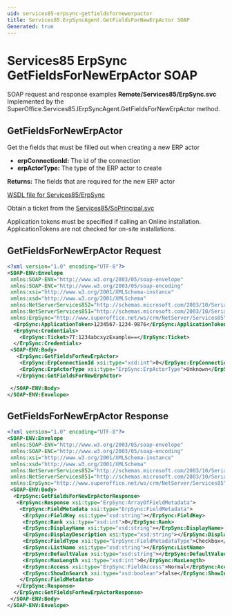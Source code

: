 ```yaml
---
uid: services85-erpsync-getfieldsfornewerpactor
title: Services85.ErpSyncAgent.GetFieldsForNewErpActor SOAP
Generated: true
---
```


# Services85 ErpSync GetFieldsForNewErpActor SOAP

SOAP request and response examples **Remote/Services85/ErpSync.svc**
Implemented by the <see cref="M:SuperOffice.Services85.IErpSyncAgent.GetFieldsForNewErpActor">SuperOffice.Services85.IErpSyncAgent.GetFieldsForNewErpActor</see> method.

## GetFieldsForNewErpActor

Get the fields that must be filled out when creating a new ERP actor

* **erpConnectionId:** The id of the connection
* **erpActorType:** The type of the ERP actor to create

**Returns:** The fields that are required for the new ERP actor


[WSDL file for Services85/ErpSync](../Services85-ErpSync.md)

Obtain a ticket from the [Services85/SoPrincipal.svc](../SoPrincipal/SoPrincipal.md)

Application tokens must be specified if calling an Online installation. ApplicationTokens are not checked for on-site installations.

## GetFieldsForNewErpActor Request

```xml
<?xml version="1.0" encoding="UTF-8"?>
<SOAP-ENV:Envelope
 xmlns:SOAP-ENV="http://www.w3.org/2003/05/soap-envelope"
 xmlns:SOAP-ENC="http://www.w3.org/2003/05/soap-encoding"
 xmlns:xsi="http://www.w3.org/2001/XMLSchema-instance"
 xmlns:xsd="http://www.w3.org/2001/XMLSchema"
 xmlns:NetServerServices852="http://schemas.microsoft.com/2003/10/Serialization/Arrays"
 xmlns:NetServerServices851="http://schemas.microsoft.com/2003/10/Serialization/"
 xmlns:ErpSync="http://www.superoffice.net/ws/crm/NetServer/Services85">
  <ErpSync:ApplicationToken>1234567-1234-9876</ErpSync:ApplicationToken>
  <ErpSync:Credentials>
    <ErpSync:Ticket>7T:1234abcxyzExample==</ErpSync:Ticket>
  </ErpSync:Credentials>
 <SOAP-ENV:Body>
   <ErpSync:GetFieldsForNewErpActor>
    <ErpSync:ErpConnectionId xsi:type="xsd:int">0</ErpSync:ErpConnectionId>
    <ErpSync:ErpActorType xsi:type="ErpSync:ErpActorType">Unknown</ErpSync:ErpActorType>
   </ErpSync:GetFieldsForNewErpActor>

 </SOAP-ENV:Body>
</SOAP-ENV:Envelope>

```


## GetFieldsForNewErpActor Response

```xml
<?xml version="1.0" encoding="UTF-8"?>
<SOAP-ENV:Envelope
 xmlns:SOAP-ENV="http://www.w3.org/2003/05/soap-envelope"
 xmlns:SOAP-ENC="http://www.w3.org/2003/05/soap-encoding"
 xmlns:xsi="http://www.w3.org/2001/XMLSchema-instance"
 xmlns:xsd="http://www.w3.org/2001/XMLSchema"
 xmlns:NetServerServices852="http://schemas.microsoft.com/2003/10/Serialization/Arrays"
 xmlns:NetServerServices851="http://schemas.microsoft.com/2003/10/Serialization/"
 xmlns:ErpSync="http://www.superoffice.net/ws/crm/NetServer/Services85">
 <SOAP-ENV:Body>
  <ErpSync:GetFieldsForNewErpActorResponse>
   <ErpSync:Response xsi:type="ErpSync:ArrayOfFieldMetadata">
    <ErpSync:FieldMetadata xsi:type="ErpSync:FieldMetadata">
     <ErpSync:FieldKey xsi:type="xsd:string"></ErpSync:FieldKey>
     <ErpSync:Rank xsi:type="xsd:int">0</ErpSync:Rank>
     <ErpSync:DisplayName xsi:type="xsd:string"></ErpSync:DisplayName>
     <ErpSync:DisplayDescription xsi:type="xsd:string"></ErpSync:DisplayDescription>
     <ErpSync:FieldType xsi:type="ErpSync:FieldMetadataType">Checkbox</ErpSync:FieldType>
     <ErpSync:ListName xsi:type="xsd:string"></ErpSync:ListName>
     <ErpSync:DefaultValue xsi:type="xsd:string"></ErpSync:DefaultValue>
     <ErpSync:MaxLength xsi:type="xsd:int">0</ErpSync:MaxLength>
     <ErpSync:Access xsi:type="ErpSync:FieldAccess">Normal</ErpSync:Access>
     <ErpSync:ShowInSearch xsi:type="xsd:boolean">false</ErpSync:ShowInSearch>
    </ErpSync:FieldMetadata>
   </ErpSync:Response>
  </ErpSync:GetFieldsForNewErpActorResponse>
 </SOAP-ENV:Body>
</SOAP-ENV:Envelope>

```


